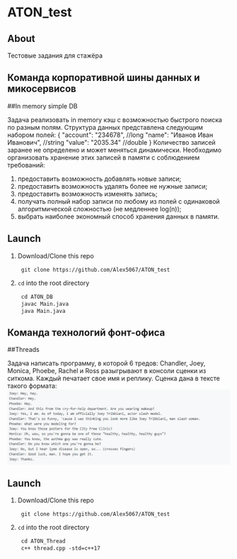 # ATON_test
## About

Тестовые задания для стажёра 

## Команда корпоративной шины данных и микосервисов
##In memory simple DB

Задача реализовать in memory кэш с возможностью быстрого поиска по разным полям.
Структура данных представлена следующим набором полей: 
{
"account": "234678", //long
"name": "Иванов Иван Иванович", //string 
"value": "2035.34" //double
}
Количество записей заранее не определено и может меняться динамически.
Необходимо организовать хранение этих записей в памяти с соблюдением требований:
1. предоставить возможность добавлять новые записи;
2. предоставить возможность удалять более не нужные записи;
3. предоставить возможность изменять запись;
4. получать полный набор записи по любому из полей с одинаковой алгоритмической сложностью (не медленнее log(n));
5. выбрать наиболее экономный способ хранения данных в памяти.

## Launch
1. Download/Clone this repo

        git clone https://github.com/Alex5067/ATON_test
        
2. `cd` into the root directory

        cd ATON_DB
        javac Main.java
        java Main.java


## Команда технологий фонт-офиса
##Threads

Задача написать программу, в которой 6 тредов: Chandler, Joey, Monica, Phoebe, Rachel и Ross разыгрывают в консоли сценки из ситкома. Каждый печатает свое имя и реплику.
Сценка дана в тексте такого формата:
<img align="center" src="screen.png" alt="Screenshot" />

## Launch
1. Download/Clone this repo

        git clone https://github.com/Alex5067/ATON_test
        
2. `cd` into the root directory

        cd ATON_Thread
        c++ thread.cpp -std=c++17




